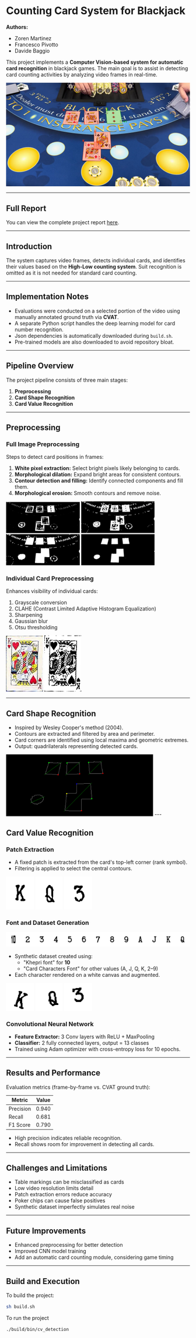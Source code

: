 # Counting Card System for Blackjack


**Authors:**  
- Zoren Martinez
- Francesco Pivotto
- Davide Baggio  

This project implements a **Computer Vision-based system for automatic card recognition** in blackjack games. The main goal is to assist in detecting card counting activities by analyzing video frames in real-time.

![Example Frame](report/img/view_example.png)

---

## Full Report

You can view the complete project report [here](https://github.com/ThePelatz/CV-HM2/blob/master/report/report.pdf).

---

## Introduction
The system captures video frames, detects individual cards, and identifies their values based on the **High-Low counting system**. Suit recognition is omitted as it is not needed for standard card counting.

---

## Implementation Notes
- Evaluations were conducted on a selected portion of the video using manually annotated ground truth via **CVAT**.
- A separate Python script handles the deep learning model for card number recognition.
- Json dependencies is automatically downloaded during `build.sh`.
- Pre-trained models are also downloaded to avoid repository bloat.

---

## Pipeline Overview
The project pipeline consists of three main stages:

1. **Preprocessing**
2. **Card Shape Recognition**
3. **Card Value Recognition**

---

## Preprocessing

### Full Image Preprocessing
Steps to detect card positions in frames:

1. **White pixel extraction:** Select bright pixels likely belonging to cards.  
2. **Morphological dilation:** Expand bright areas for consistent contours.  
3. **Contour detection and filling:** Identify connected components and fill them.  
4. **Morphological erosion:** Smooth contours and remove noise.

<img src="report/img/Preprocess_WMask.png" width="40%">
<img src="report/img/Prepocess_Dilatation.png" width="40%">
<img src="report/img/Preprocess_FillPoly.png" width="40%">
<img src="report/img/Preprocess_Erosion.png" width="40%">

### Individual Card Preprocessing
Enhances visibility of individual cards:

1. Grayscale conversion  
2. CLAHE (Contrast Limited Adaptive Histogram Equalization)  
3. Sharpening  
4. Gaussian blur  
5. Otsu thresholding

<img src="report/img/Process_Unprocessed_Card.png" width="20%"> <img src="report/img/Process_Processed_Card.png" width="20%">

---

## Card Shape Recognition
- Inspired by Wesley Cooper's method (2004).
- Contours are extracted and filtered by area and perimeter.
- Card corners are identified using local maxima and geometric extremes.
- Output: quadrilaterals representing detected cards.

<img src="report/img/Process_LocalMaxima.png" width="80%">
---

## Card Value Recognition

### Patch Extraction
- A fixed patch is extracted from the card's top-left corner (rank symbol).  
- Filtering is applied to select the central contours.  

<img src="report/img/K_patch.png" width="15%"> <img src="report/img/Q_patch.png" width="15%"> <img src="report/img/3_patch.png" width="15%">

### Font and Dataset Generation

<img src="report/img/cards_values.png" width="100%">

- Synthetic dataset created using:
  - "Khepri font" for **10**
  - "Card Characters Font" for other values (A, J, Q, K, 2–9)
- Each character rendered on a white canvas and augmented.

<img src="report/img/K_generated.png" width="15%"> <img src="report/img/Q_generated.png" width="15%"> <img src="report/img/3_generated.png" width="15%">

### Convolutional Neural Network
- **Feature Extractor:** 3 Conv layers with ReLU + MaxPooling  
- **Classifier:** 2 fully connected layers, output = 13 classes  
- Trained using Adam optimizer with cross-entropy loss for 10 epochs.  

---

## Results and Performance
Evaluation metrics (frame-by-frame vs. CVAT ground truth):

| Metric   | Value |
|----------|-------|
| Precision| 0.940 |
| Recall   | 0.681 |
| F1 Score | 0.790 |

- High precision indicates reliable recognition.  
- Recall shows room for improvement in detecting all cards.

---

## Challenges and Limitations
- Table markings can be misclassified as cards  
- Low video resolution limits detail  
- Patch extraction errors reduce accuracy  
- Poker chips can cause false positives  
- Synthetic dataset imperfectly simulates real noise

---

## Future Improvements
- Enhanced preprocessing for better detection  
- Improved CNN model training  
- Add an automatic card counting module, considering game timing

---

## Build and Execution
To build the project:

```bash
sh build.sh
```

To run the project
```bash
./build/bin/cv_detection
```
